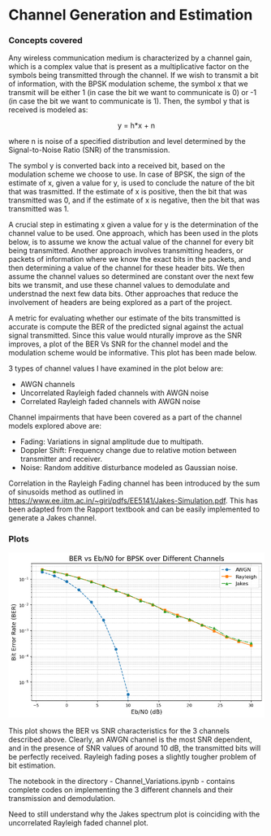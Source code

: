 # Channel Generation and Estimation
### Concepts covered
Any wireless communication medium is characterized by a channel gain, which is a complex value that is present as a multiplicative factor on the symbols being transmitted through the channel. If we wish to 
transmit a bit of information, with the BPSK modulation scheme, the symbol x that we transmit will be either 1 (in case the bit we want to communicate is 0) or -1 (in case the bit we want to communicate is 1). 
Then, the symbol y that is received is modeled as: 

<div align="center">
    y = h*x + n
</div>

where n is noise of a specified distribution and level determined by the Signal-to-Noise Ratio (SNR) of the transmission. 

The symbol y is converted back into a received bit, based on the modulation scheme we choose to use. In case of BPSK, the sign of the estimate of x, given a value for y, is used to conclude the nature of the bit
that was trasmitted. If the estimate of x is positive, then the bit that was transmitted was 0, and if the estimate of x is negative, then the bit that was transmitted was 1. 

A crucial step in estimating x given a value for y is the determination of the channel value to be used. One approach, which has been used in the plots below, is to assume we know the actual value of the channel for every bit being transmitted. Another approach involves transmitting headers, or 
packets of information where we know the exact bits in the packets, and then determining a value of the channel for these header bits. We then assume the channel values so determined are constant over the next few bits we transmit, and use these channel values to demodulate and understnad the next few data bits.
Other approaches that reduce the involvement of headers are being explored as a part of the project. 

A metric for evaluating whether our estimate of the bits transmitted is accurate is compute the BER of the predicted signal against the actual signal transmitted. Since this value would nturally improve as the SNR improves, a plot of the BER Vs SNR for the channel model and the modulation scheme would be informative. 
This plot has been made below. 

3 types of channel values I have examined in the plot below are:
* AWGN channels
* Uncorrelated Rayleigh faded channels with AWGN noise
* Correlated Rayleigh faded channels with AWGN noise

Channel impairments that have been covered as a part of the channel models explored above are:
* Fading: Variations in signal amplitude due to multipath.
* Doppler Shift: Frequency change due to relative motion between transmitter and receiver.
* Noise: Random additive disturbance modeled as Gaussian noise.

Correlation in the Rayleigh Fading channel has been introduced by the sum of sinusoids method as outlined in <https://www.ee.iitm.ac.in/~giri/pdfs/EE5141/Jakes-Simulation.pdf>. This has been adapted from the Rapport textbook and can be easily implemented to generate a Jakes channel.

### Plots
![BER Vs SNR Plot](/Release/Channel%20Generation%20and%20Estimation/BER_Vs_SNR.png)

This plot shows the BER vs SNR characteristics for the 3 channels described above. Clearly, an AWGN channel is the most SNR dependent, and in the presence of SNR values of around 10 dB, the transmitted bits will be perfectly received. 
Rayleigh fading poses a slightly tougher problem of bit estimation. 

The notebook in the directory - Channel_Variations.ipynb - contains complete codes on implementing the 3 different channels and their transmission and demodulation. 

Need to still understand why the Jakes spectrum plot is coinciding with the uncorrelated Rayleigh faded channel plot. 


